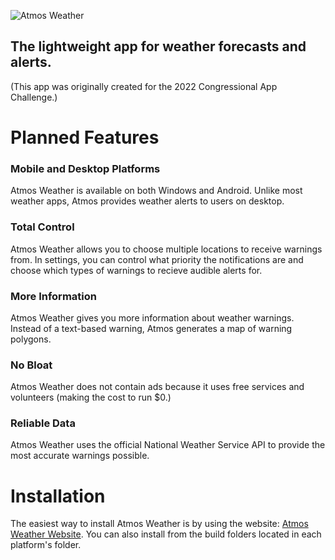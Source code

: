 ![Atmos Weather](https://raw.githubusercontent.com/atticuscornett/atmos-weather/main/logo.svg?token=GHSAT0AAAAAABT7DDRGNROFJ7HIN74GZKMKYUNH64Q)
## The lightweight app for weather forecasts and alerts.
(This app was originally created for the 2022 Congressional App Challenge.)

# Planned Features

### Mobile and Desktop Platforms
Atmos Weather is available on both Windows and Android.
Unlike most weather apps, Atmos provides weather alerts to users on desktop.

### Total Control
Atmos Weather allows you to choose multiple locations to receive warnings from.
In settings, you can control what priority the notifications are and choose which types of warnings to recieve audible alerts for.

### More Information
Atmos Weather gives you more information about weather warnings.
Instead of a text-based warning, Atmos generates a map of warning polygons.

### No Bloat
Atmos Weather does not contain ads because it uses free services and volunteers (making the cost to run $0.)

### Reliable Data
Atmos Weather uses the official National Weather Service API to provide the most accurate warnings possible.

# Installation

The easiest way to install Atmos Weather is by using the website: [Atmos Weather Website](https://atticuscornett.github.io/atmos-weather).
You can also install from the build folders located in each platform's folder.
